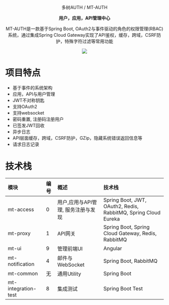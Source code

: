 <p align="center" >
    多树AUTH / MT-AUTH
</p>
<p align="center">
  <strong>用户，应用，API管理中心</strong>
</p>
<p align="center">
  MT-AUTH是一款基于Spring Boot, OAuth2与事件驱动的角色的权限管理(RBAC)系统，通过集成Spring Cloud Gateway实现了API鉴权，缓存，跨域，CSRF防护，特殊字符过滤等常用功能
</p>

<p align="center">
    <img src="https://img.shields.io/github/last-commit/publicdevop2019/mt-auth.svg?style=flat-square" />
</p>

# 项目特点
- 基于事件的系统架构
- 应用，API与用户管理  
- JWT不对称钥匙
- 支持OAuth2 
- 支持websocket
- 密码重置, 注册码注册用户
- 已签发JWT回收
- 异步日志
- API层面缓存，跨域，CSRF防护，GZip，隐藏系统错误返回信息等
- 请求日志记录

# 技术栈
| 模块                       |编号                                     | 概述                                  | 技术栈                                  |  
|:---------------------------|:---------------------------------------|:--------------------------------------|:--------------------------------------|
| mt-access      |0| 用户,应用与API管理, 服务注册与发现 |Spring Boot, JWT, OAuth2, Redis, RabbitMQ, Spring Cloud Eureka
| mt-proxy        |1 | API网关   |Spring Boot, Spring Cloud Gateway, Redis, RabbitMQ
| mt-ui |9| 管理前端UI |Angular
| mt-notification|4 | 邮件与WebSocket  |Spring Boot, RabbitMQ
| mt-common |无| 通用Utility  |Spring Boot
| mt-integration-test|8 | 集成测试 |Spring Boot Test